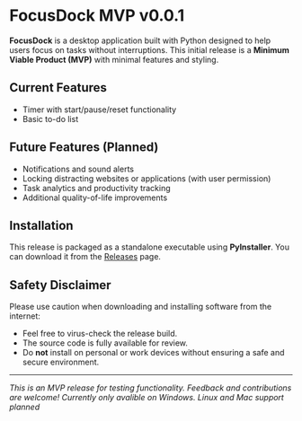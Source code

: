 # FocusDock MVP v0.0.1

**FocusDock** is a desktop application built with Python designed to help users focus on tasks without interruptions. This initial release is a **Minimum Viable Product (MVP)** with minimal features and styling.

## Current Features
- Timer with start/pause/reset functionality  
- Basic to-do list  

## Future Features (Planned)
- Notifications and sound alerts  
- Locking distracting websites or applications (with user permission)  
- Task analytics and productivity tracking  
- Additional quality-of-life improvements  

## Installation
This release is packaged as a standalone executable using **PyInstaller**. You can download it from the [Releases](#) page.  

## Safety Disclaimer
Please use caution when downloading and installing software from the internet:
- Feel free to virus-check the release build.  
- The source code is fully available for review.  
- Do **not** install on personal or work devices without ensuring a safe and secure environment.  

---

*This is an MVP release for testing functionality. Feedback and contributions are welcome!*
*Currently only avalible on Windows. Linux and Mac support planned*
